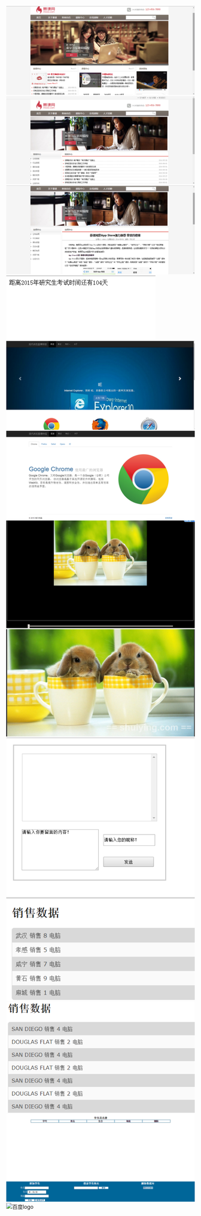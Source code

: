 ![](https://github.com/lovedly/learngit/raw/master/images/企业网站主页.png "网站的主页") 
![](https://github.com/lovedly/learngit/raw/master/images/企业网站list.png  "网站的列表")  
![](https://github.com/lovedly/learngit/raw/master/images/企业网站news.png "网站的新闻") 
![](https://github.com/lovedly/learngit/raw/master/images/倒计时.png "倒计时开始了") 
![](https://github.com/lovedly/learngit/raw/master/images/现代博物馆上部分.png "现代浏览器博物馆上") 
![](https://github.com/lovedly/learngit/raw/master/images/现代博物馆下部分.png  "现代浏览器博物馆下") 
![](https://github.com/lovedly/learngit/raw/master/images/canvas滑竿缩放.png "放大还是缩小了？") 
![](https://github.com/lovedly/learngit/raw/master/images/canvas水印.png "妈妈再也不怕被盗用了") 
![](https://github.com/lovedly/learngit/raw/master/images/聊天室前端显示.png "简易的聊天室") 
![](https://github.com/lovedly/learngit/raw/master/images/sales.png "销售统计") 
![](https://github.com/lovedly/learngit/raw/master/images/WebSales.png "在线销售统计")
![](https://github.com/lovedly/learngit/raw/master/images/student.png "学生名册") 
![](http://www.baidu.com/img/bdlogo.gif "百度logo") 

